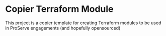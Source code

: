 # Copier Terraform Module

This project is a copier template for creating Terraform modules to be used in ProServe engagements (and hopefully opensourced)
